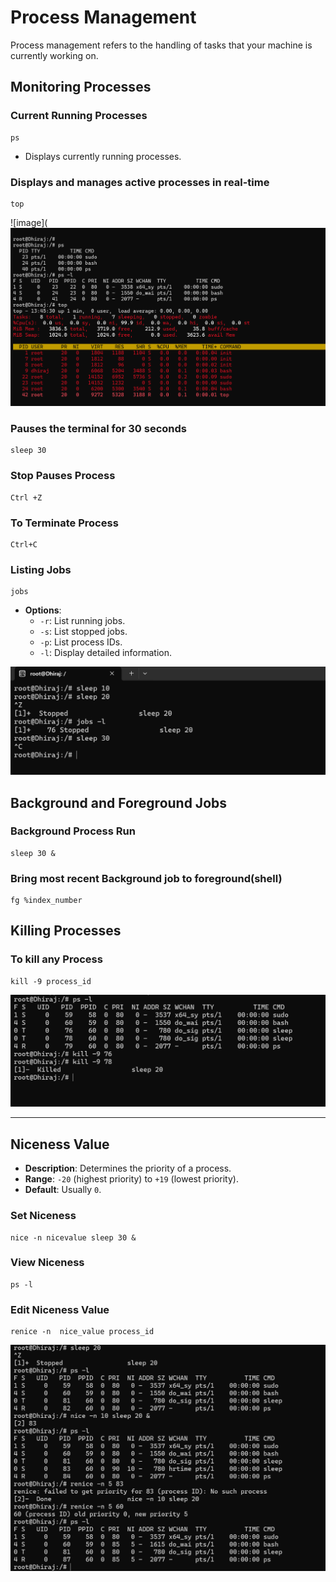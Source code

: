 # Process Management

Process management refers to the handling of tasks that your machine is currently working on.

## Monitoring Processes

### Current Running Processes
````
ps 
````
- Displays currently running processes.

### Displays and manages active processes in real-time
````
top
````


![image](![image](https://github.com/DhirajDeshmukh8239/Linux/blob/ad421691b10b7667ebab7c2ff20f642b27395079/Screenshot%202025-07-17%20191540.png)


### Pauses the terminal for 30 seconds
````
sleep 30
````
### Stop Pauses Process 
````
Ctrl +Z
````
### To Terminate Process
````
Ctrl+C
````
### Listing Jobs
````
jobs
````
- **Options**:
  - `-r`: List running jobs.
  - `-s`: List stopped jobs.
  - `-p`: List process IDs.
  - `-l`: Display detailed information.


![image](https://github.com/DhirajDeshmukh8239/Linux/blob/a224c11b6fd5937b8e254a3a6a0ac91f98124f24/Screenshot%202025-07-17%20191743.png)


## Background and Foreground Jobs
### Background Process Run
````
sleep 30 &
````
### Bring most recent Background job to foreground(shell)
````
fg %index_number
````
## Killing Processes
### To kill any Process
````
kill -9 process_id
````

![image](https://github.com/DhirajDeshmukh8239/Linux/blob/9656b69fa193a7a85c472c008b84ca1b0a62d56a/Screenshot%202025-07-17%20192443.png)

---

## Niceness Value
- **Description**: Determines the priority of a process.
- **Range**: `-20` (highest priority) to `+19` (lowest priority).
- **Default**: Usually `0`.


### Set Niceness
   ````
   nice -n nicevalue sleep 30 &
   ````

### View Niceness
   ````
   ps -l
   ````
### Edit Niceness Value
   ````
   renice -n  nice_value process_id
   ````

![image](https://github.com/DhirajDeshmukh8239/Linux/blob/d8df260a00880d1a83aa48c9420da535af249d03/Screenshot%202025-07-17%20192726.png)

